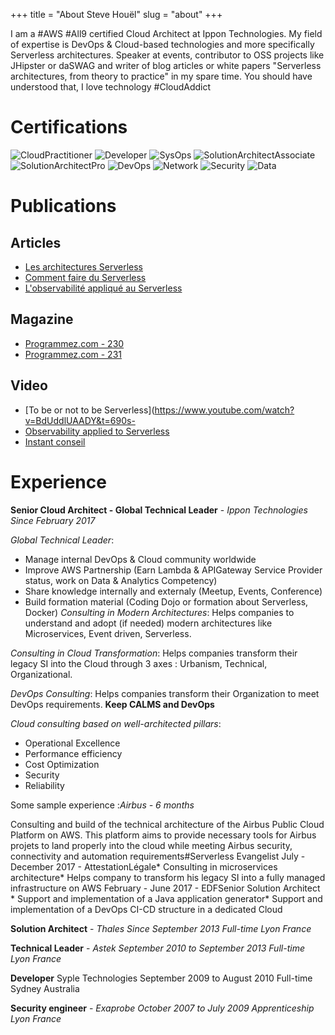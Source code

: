 +++
title = "About Steve Houël"
slug = "about"
+++

I am a #AWS #All9 certified Cloud Architect at Ippon Technologies. My field of expertise is DevOps & Cloud-based technologies and more specifically Serverless architectures. Speaker at events, contributor to OSS projects like JHipster or daSWAG and writer of blog articles or white papers "Serverless architectures, from theory to practice" in my spare time. You should have understood that, I love technology #CloudAddict

# Certifications

![CloudPractitioner](images/aws-cloud-practitioner.png)
![Developer](images/aws-developer.png)
![SysOps](images/aws-sysops-administrator.png)
![SolutionArchitectAssociate](images/aws-solutions-architect-associate.png)
![SolutionArchitectPro](images/aws-solutions-architect-profesionnal.png)
![DevOps](images/aws-devops-engineer.png)
![Network](images/aws-advanced-networking.png)
![Security](images/aws-security.png)
![Data](images/aws-big-data.png)

# Publications

## Articles
- [Les architectures Serverless](https://blog.ippon.fr/2017/06/09/les-architectures-serverless/)
- [Comment faire du Serverless](https://blog.ippon.fr/2017/10/10/how-to-do-serverless/)
- [L'observabilité appliqué au Serverless](https://blog.ippon.fr/2019/05/07/lobservabilite-applique-au-serverless/)

## Magazine
- [Programmez.com - 230](https://www.programmez.com/magazine/article/architecture-serverless-de-la-theorie-la-pratique)
- [Programmez.com - 231](https://www.programmez.com/magazine/article/lobservabilite-appliquee-au-serverless)

## Video
- [To be or not to be Serverless](https://www.youtube.com/watch?v=BdUddlUAADY&t=690s-
- [Observability applied to Serverless](https://www.youtube.com/watch?v=L4YHSv-5OlM)
- [Instant conseil](https://www.youtube.com/watch?v=HjhxW7sYD88)


# Experience

**Senior Cloud Architect - Global Technical Leader** - *Ippon Technologies Since February 2017*

*Global Technical Leader*:
- Manage internal DevOps & Cloud community worldwide
- Improve AWS Partnership (Earn Lambda & APIGateway Service Provider status, work on Data & Analytics Competency)
- Share knowledge internally and externaly (Meetup, Events, Conference)
- Build formation material (Coding Dojo or formation about Serverless, Docker)
*Consulting in Modern Architectures*: Helps companies to understand and adopt (if needed) modern architectures like Microservices, Event driven, Serverless.

*Consulting in Cloud Transformation*: Helps companies transform their legacy SI into the Cloud through 3 axes : Urbanism, Technical, Organizational.

*DevOps Consulting*: Helps companies transform their Organization to meet DevOps requirements.
**Keep CALMS and DevOps**

*Cloud consulting based on well-architected pillars*:
- Operational Excellence
- Performance efficiency
- Cost Optimization
- Security
- Reliability

Some sample experience :*Airbus - 6 months*

Consulting and build of the technical architecture of the Airbus Public Cloud Platform on AWS. This platform aims to provide necessary tools for Airbus projets to land properly into the cloud while meeting Airbus security, connectivity and automation requirements#Serverless Evangelist
July - December 2017 - AttestationLégale* Consulting in microservices architecture* Helps company to transform his legacy SI into a fully managed infrastructure on AWS
February - June 2017 - EDFSenior Solution Architect * Support and implementation of a Java application generator* Support and implementation of a DevOps CI-CD structure in a dedicated Cloud

**Solution Architect** - *Thales Since September 2013  Full-time Lyon France*

**Technical Leader** - *Astek September 2010 to September 2013  Full-time Lyon France*

**Developer**
Syple Technologies September 2009 to August 2010  Full-time Sydney Australia

**Security engineer** - *Exaprobe October 2007 to July 2009  Apprenticeship Lyon France*

